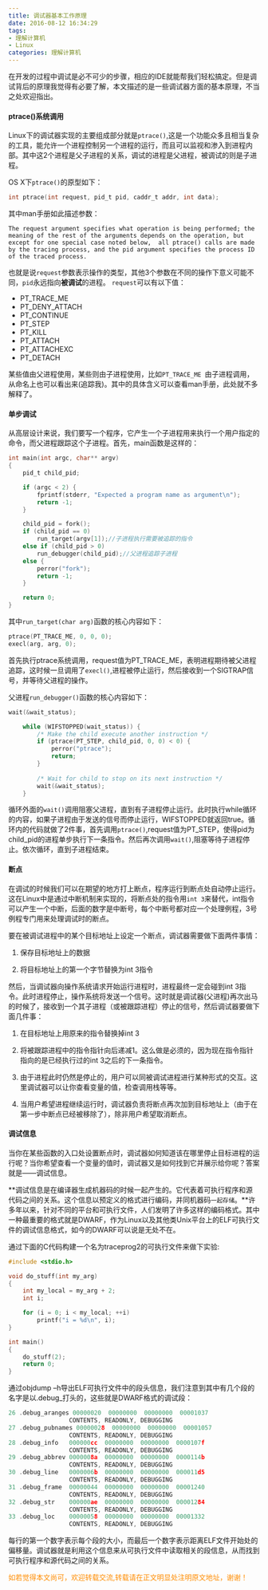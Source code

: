 ```yaml
---
title: 调试器基本工作原理
date: 2016-08-12 16:34:29
tags: 
- 理解计算机
- Linux
categories: 理解计算机
---
```

在开发的过程中调试是必不可少的步骤，相应的IDE就能帮我们轻松搞定。但是调试背后的原理我觉得有必要了解，本文描述的是一些调试器方面的基本原理，不当之处欢迎指出。

#### ptrace()系统调用

Linux下的调试器实现的主要组成部分就是`ptrace()`,这是一个功能众多且相当复杂的工具，能允许一个进程控制另一个进程的运行，而且可以监视和渗入到进程内部。其中这2个进程是父子进程的关系，调试的进程是父进程，被调试的则是子进程。

OS X下`ptrace()`的原型如下：

```c
int ptrace(int request, pid_t pid, caddr_t addr, int data);
```
其中man手册如此描述参数：

`
The request argument specifies what operation is being performed; the
meaning of the rest of the arguments depends on the operation, but except for one special case noted below,  all ptrace() calls are made by the tracing process, and the pid argument specifies the process ID of the traced process.
`

也就是说`request`参数表示操作的类型，其他3个参数在不同的操作下意义可能不同，`pid`永远指向**被调试**的进程。
`request`可以有以下值：

- PT_TRACE_ME
- PT_DENY_ATTACH
- PT_CONTINUE
- PT_STEP
- PT_KILL
- PT_ATTACH
- PT_ATTACHEXC
- PT_DETACH 

某些值由父进程使用，某些则由子进程使用，比如`PT_TRACE_ME `由子进程调用，从命名上也可以看出来(追踪我)。其中的具体含义可以查看man手册，此处就不多解释了。

#### 单步调试

从高层设计来说，我们要写一个程序，它产生一个子进程用来执行一个用户指定的命令，而父进程跟踪这个子进程。首先，main函数是这样的：

```c
int main(int argc, char** argv)
{
    pid_t child_pid;

    if (argc < 2) {
        fprintf(stderr, "Expected a program name as argument\n");
        return -1;
    }

    child_pid = fork();
    if (child_pid == 0)
        run_target(argv[1]);//子进程执行需要被追踪的指令
    else if (child_pid > 0)
        run_debugger(child_pid);//父进程追踪子进程
    else {
        perror("fork");
        return -1;
    }

    return 0;
}
```

其中`run_target(char arg)`函数的核心内容如下：

```c
ptrace(PT_TRACE_ME, 0, 0, 0);
execl(arg, arg, 0);
```

首先执行ptrace系统调用，request值为PT_TRACE_ME，表明进程期待被父进程追踪，这时候一旦调用了`execl()`,进程被停止运行，然后接收到一个SIGTRAP信号，并等待父进程的操作。

父进程`run_debugger()`函数的核心内容如下：

```c
wait(&wait_status);

    while (WIFSTOPPED(wait_status)) {
        /* Make the child execute another instruction */
        if (ptrace(PT_STEP, child_pid, 0, 0) < 0) {
            perror("ptrace");
            return;
        }
 
        /* Wait for child to stop on its next instruction */
        wait(&wait_status);
    }
```

循环外面的`wait()`调用阻塞父进程，直到有子进程停止运行。此时执行while循环的内容，如果子进程由于发送的信号而停止运行，WIFSTOPPED就返回true。循环内的代码就做了2件事，首先调用`ptrace()`,request值为PT_STEP，使得pid为child_pid的进程单步执行下一条指令。然后再次调用`wait()`,阻塞等待子进程停止。依次循环，直到子进程结束。

#### 断点

在调试的时候我们可以在期望的地方打上断点，程序运行到断点处自动停止运行。这在Linux中是通过中断机制来实现的，将断点处的指令用`int 3`来替代，int指令可以产生一个中断，后面的数字是中断号，每个中断号都对应一个处理例程，3号例程专门用来处理调试时的断点。

要在被调试进程中的某个目标地址上设定一个断点，调试器需要做下面两件事情：

1.  保存目标地址上的数据

2.  将目标地址上的第一个字节替换为int 3指令

然后，当调试器向操作系统请求开始运行进程时，进程最终一定会碰到int 3指令。此时进程停止，操作系统将发送一个信号。这时就是调试器(父进程)再次出马的时候了，接收到一个其子进程（或被跟踪进程）停止的信号，然后调试器要做下面几件事：

1.  在目标地址上用原来的指令替换掉int 3

2.  将被跟踪进程中的指令指针向后递减1。这么做是必须的，因为现在指令指针指向的是已经执行过的int 3之后的下一条指令。

3.  由于进程此时仍然是停止的，用户可以同被调试进程进行某种形式的交互。这里调试器可以让你查看变量的值，检查调用栈等等。

4.  当用户希望进程继续运行时，调试器负责将断点再次加到目标地址上（由于在第一步中断点已经被移除了），除非用户希望取消断点。

#### 调试信息

当你在某些函数的入口处设置断点时，调试器如何知道该在哪里停止目标进程的运行呢？当你希望查看一个变量的值时，调试器又是如何找到它并展示给你呢？答案就是——调试信息。

**调试信息是在编译器生成机器码的时候一起产生的。它代表着可执行程序和源代码之间的关系。这个信息以预定义的格式进行编码，并同机器码`一起存储`。**许多年以来，针对不同的平台和可执行文件，人们发明了许多这样的编码格式。其中一种最重要的格式就是DWARF，作为Linux以及其他类Unix平台上的ELF可执行文件的调试信息格式，如今的DWARF可以说是无处不在。

通过下面的C代码构建一个名为traceprog2的可执行文件来做下实验:

```c
#include <stdio.h>

void do_stuff(int my_arg)
{
    int my_local = my_arg + 2;
    int i;

    for (i = 0; i < my_local; ++i)
        printf("i = %d\n", i);
}

int main()
{
    do_stuff(2);
    return 0;
}
```

通过objdump –h导出ELF可执行文件中的段头信息，我们注意到其中有几个段的名字是以.debug_打头的，这些就是DWARF格式的调试段：

```c
26 .debug_aranges 00000020  00000000  00000000  00001037
                 CONTENTS, READONLY, DEBUGGING
27 .debug_pubnames 00000028  00000000  00000000  00001057
                 CONTENTS, READONLY, DEBUGGING
28 .debug_info   000000cc  00000000  00000000  0000107f
                 CONTENTS, READONLY, DEBUGGING
29 .debug_abbrev 0000008a  00000000  00000000  0000114b
                 CONTENTS, READONLY, DEBUGGING
30 .debug_line   0000006b  00000000  00000000  000011d5
                 CONTENTS, READONLY, DEBUGGING
31 .debug_frame  00000044  00000000  00000000  00001240
                 CONTENTS, READONLY, DEBUGGING
32 .debug_str    000000ae  00000000  00000000  00001284
                 CONTENTS, READONLY, DEBUGGING
33 .debug_loc    00000058  00000000  00000000  00001332
                 CONTENTS, READONLY, DEBUGGING
```
每行的第一个数字表示每个段的大小，而最后一个数字表示距离ELF文件开始处的偏移量。调试器就是利用这个信息来从可执行文件中读取相关的段信息，从而找到可执行程序和源代码之间的关系。


<font color= Darkorange>如若觉得本文尚可，欢迎转载交流,转载请在正文明显处注明原文地址，谢谢！</font>

